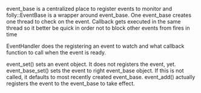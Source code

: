 event_base is a centralized place to register events to monitor and folly::EventBase is a wrapper around event_base. 
One event_base creates one thread to check on the event. Callback gets executed in the same thread so it better be quick in order not to block other events from fires in time

EventHandler does the registering an event to watch and what callback function to call when the event is ready. 

event_set() sets an event object. It does not registers the event, yet.
event_base_set() sets the event to right event_base object. If this is not called, it defaults to most recently created event_base. 
event_add() actually registers the event to the event_base to take effect.
